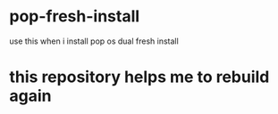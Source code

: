 # pop-fresh-install
use this when i install pop os dual fresh install


# this repository helps me to rebuild again

